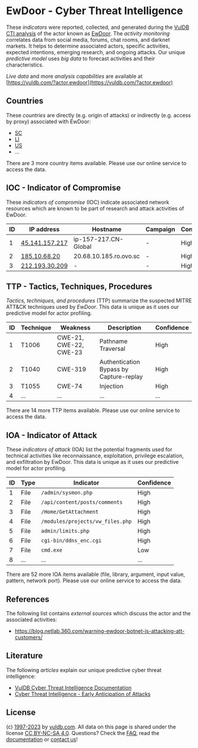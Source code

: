 # EwDoor - Cyber Threat Intelligence

These _indicators_ were reported, collected, and generated during the [VulDB CTI analysis](https://vuldb.com/?kb.cti) of the actor known as [EwDoor](https://vuldb.com/?actor.ewdoor). The _activity monitoring_ correlates data from social media, forums, chat rooms, and darknet markets. It helps to determine associated actors, specific activities, expected intentions, emerging research, and ongoing attacks. Our unique _predictive model_ uses _big data_ to forecast activities and their characteristics.

_Live data_ and more _analysis capabilities_ are available at [https://vuldb.com/?actor.ewdoor](https://vuldb.com/?actor.ewdoor)

## Countries

These _countries_ are directly (e.g. origin of attacks) or indirectly (e.g. access by proxy) associated with EwDoor:

* [SC](https://vuldb.com/?country.sc)
* [LI](https://vuldb.com/?country.li)
* [US](https://vuldb.com/?country.us)
* ...

There are 3 more country items available. Please use our online service to access the data.

## IOC - Indicator of Compromise

These _indicators of compromise_ (IOC) indicate associated network resources which are known to be part of research and attack activities of EwDoor.

ID | IP address | Hostname | Campaign | Confidence
-- | ---------- | -------- | -------- | ----------
1 | [45.141.157.217](https://vuldb.com/?ip.45.141.157.217) | ip-157-217.CN-Global | - | High
2 | [185.10.68.20](https://vuldb.com/?ip.185.10.68.20) | 20.68.10.185.ro.ovo.sc | - | High
3 | [212.193.30.209](https://vuldb.com/?ip.212.193.30.209) | - | - | High

## TTP - Tactics, Techniques, Procedures

_Tactics, techniques, and procedures_ (TTP) summarize the suspected MITRE ATT&CK techniques used by _EwDoor_. This data is unique as it uses our predictive model for actor profiling.

ID | Technique | Weakness | Description | Confidence
-- | --------- | -------- | ----------- | ----------
1 | T1006 | CWE-21, CWE-22, CWE-23 | Pathname Traversal | High
2 | T1040 | CWE-319 | Authentication Bypass by Capture-replay | High
3 | T1055 | CWE-74 | Injection | High
4 | ... | ... | ... | ...

There are 14 more TTP items available. Please use our online service to access the data.

## IOA - Indicator of Attack

These _indicators of attack_ (IOA) list the potential fragments used for technical activities like reconnaissance, exploitation, privilege escalation, and exfiltration by EwDoor. This data is unique as it uses our predictive model for actor profiling.

ID | Type | Indicator | Confidence
-- | ---- | --------- | ----------
1 | File | `/admin/sysmon.php` | High
2 | File | `/api/content/posts/comments` | High
3 | File | `/Home/GetAttachment` | High
4 | File | `/modules/projects/vw_files.php` | High
5 | File | `admin/limits.php` | High
6 | File | `cgi-bin/ddns_enc.cgi` | High
7 | File | `cmd.exe` | Low
8 | ... | ... | ...

There are 52 more IOA items available (file, library, argument, input value, pattern, network port). Please use our online service to access the data.

## References

The following list contains _external sources_ which discuss the actor and the associated activities:

* https://blog.netlab.360.com/warning-ewdoor-botnet-is-attacking-att-customers/

## Literature

The following _articles_ explain our unique predictive cyber threat intelligence:

* [VulDB Cyber Threat Intelligence Documentation](https://vuldb.com/?kb.cti)
* [Cyber Threat Intelligence - Early Anticipation of Attacks](https://www.scip.ch/en/?labs.20201022)

## License

(c) [1997-2023](https://vuldb.com/?kb.changelog) by [vuldb.com](https://vuldb.com/?kb.about). All data on this page is shared under the license [CC BY-NC-SA 4.0](https://creativecommons.org/licenses/by-nc-sa/4.0/). Questions? Check the [FAQ](https://vuldb.com/?kb.faq), read the [documentation](https://vuldb.com/?kb) or [contact us](https://vuldb.com/?contact)!
